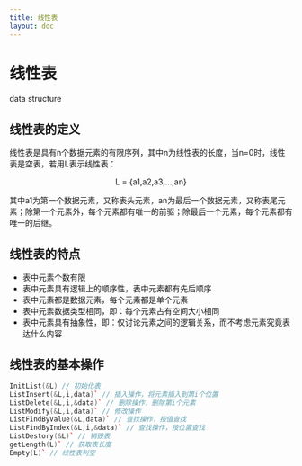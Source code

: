 ```yaml
---
title: 线性表
layout: doc
---
```

# 线性表
<el-divider />
<div style='display: flex;gap: 10px;'>
  <el-tag>data structure</el-tag>
</div>

## 线性表的定义
线性表是具有n个数据元素的有限序列，其中n为线性表的长度，当n=0时，线性表是空表，若用L表示线性表：

<p align="center">L = {a1,a2,a3,...,an}</p>

其中a1为第一个数据元素，又称表头元素，an为最后一个数据元素，又称表尾元素；除第一个元素外，每个元素都有唯一的前驱；除最后一个元素，每个元素都有唯一的后继。

## 线性表的特点

* 表中元素个数有限
* 表中元素具有逻辑上的顺序性，表中元素都有先后顺序
* 表中元素都是数据元素，每个元素都是单个元素
* 表中元素数据类型相同，即：每个元素占有空间大小相同
* 表中元素具有抽象性，即：仅讨论元素之间的逻辑关系，而不考虑元素究竟表达什么内容

## 线性表的基本操作
```cpp
InitList(&L) // 初始化表
ListInsert(&L,i,data)` // 插入操作，将元素插入到第i个位置
ListDelete(&L,i,&data)` // 删除操作，删除第i个元素
ListModify(&L,i,data)` // 修改操作
ListFindByValue(&L,data)` // 查找操作，按值查找
ListFindByIndex(&L,i,&data)` // 查找操作，按位置查找
ListDestory(&L)` // 销毁表
getLength(L)` // 获取表长度
Empty(L)` // 线性表判空
```

